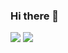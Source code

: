 ### Hi there 👋


<img src="https://img.shields.io/badge/React-FFCA28?style=flat-square&logo=firebase&logoColor=white"/>
<img src="https://img.shields.io/badge/React-FFCA28?style=flat-square&logo=firebase&logoColor=white"/>

